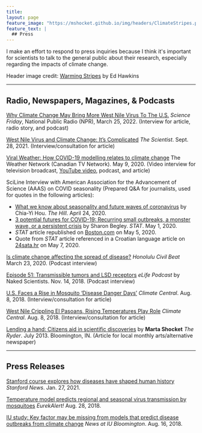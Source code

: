 ```yaml
---
title: 
layout: page
feature_image: "https://mshocket.github.io/img/headers/ClimateStripes.png"
feature_text: |
  ## Press
---
```


I make an effort to respond to press inquiries because I think it's important for scientists to talk to the general public about their research, especially regarding the impacts of climate change.

Header image credit: [Warming Stripes](https://www.climate-lab-book.ac.uk/warming-stripes/) by Ed Hawkins

---

## Radio, Newspapers, Magazines, & Podcasts

[Why Climate Change May Bring More West Nile Virus To The U.S.](https://www.sciencefriday.com/segments/climate-change-west-nile-virus/) _Science Friday_, National Public Radio (NPR), March 25, 2022. (Interview for article, radio story, and podcast)

[West Nile Virus and Climate Change: It’s Complicated](https://www.the-scientist.com/news-opinion/west-nile-virus-and-climate-change-it-s-complicated-69246) _The Scientist_. Sept. 28, 2021. (Interview/consultation for article)

[Viral Weather: How COVID-19 modelling relates to climate change](https://www.theweathernetwork.com/ca/news/article/viral-weather-future-modelling-and-having-a-climate-change-plan) The Weather Network (Canadian TV Network). May 9, 2020. (Video interview for television broadcast, [YouTube video](https://www.youtube.com/watch?v=96KOocMYgXo), podcast, and article)

SciLine Interview with American Association for the Advancement of Science (AAAS) on COVID seasonality (Prepared Q&A for journalists, used for quotes in the following articles):
  - [What we know about seasonality and future waves of coronavirus](https://thehill.com/changing-america/well-being/prevention-cures/494536-what-we-know-about-potential-seasonality-and/) by Chia-Yi Hou. _The Hill_. April 24, 2020.
  - [3 potential futures for COVID-19: Recurring small outbreaks, a monster wave, or a persistent crisis](https://www.statnews.com/2020/05/01/three-potential-futures-for-covid-19/) by Sharon Begley. _STAT_. May 1, 2020. 
  - _STAT_ article republished on [Boston.com](https://www.boston.com/news/coronavirus/2020/05/05/3-potential-futures-covid-19/) on May 5, 2020.
  - Quote from _STAT_ article referenced in a Croatian language article on [24sata.hr](https://www.24sata.hr/news/tri-scenarija-za-koronu-nagli-rast-oboljelih-kolaps-zdravstva-691553) on May 7, 2020.

[Is climate change affecting the spread of disease?](https://www.civilbeat.org/2020/03/is-climate-change-affecting-the-spread-of-disease/) _Honolulu Civil Beat_ March 23, 2020. (Podcast interview)

[Episode 51: Transmissible tumors and LSD receptors](https://www.thenakedscientists.com/articles/interviews/climate-change-and-disease-spread) _eLife Podcast_ by Naked Scientists. Nov. 14, 2018. (Podcast interview)

[U.S. Faces a Rise in Mosquito ‘Disease Danger Days’](http://www.climatecentral.org/news/us-faces-a-rise-in-mosquito-disease-danger-days-21903) _Climate Central_. Aug. 8, 2018.  (Interview/consultation for article)

[West Nile Crippling El Pasoans, Rising Temperatures Play Role](http://www.climatecentral.org/news/west-nile-el-paso-rising-temperatures-play-role-21905) _Climate Central_. Aug. 8, 2018. (Interview/consultation for article)

[Lending a hand: Citizens aid in scientific discoveries](https://mshocket.github.io/PDFs/Shocket_CitezenScience.pdf) by **Marta Shocket** _The Ryder_. July 2013. Bloomington, IN. (Article for local monthly arts/alternative newspaper)

---

## Press Releases

[Stanford course explores how diseases have shaped human history](https://news.stanford.edu/2021/01/27/diseases-history-intertwined/) _Stanford News_. Jan. 27, 2021.

[Temperature model predicts regional and seasonal virus transmission by mosquitoes](https://www.eurekalert.org/pub_releases/2018-08/e-tmp082818.php) _EurekAlert!_ Aug. 28, 2018.

[IU study: Key factor may be missing from models that predict disease outbreaks from climate change](https://news.iu.edu/stories/2018/08/iub/releases/16-key-factor-missing-models-predict-disease-outbreaks-climate-change.html) _News at IU Bloomington_. Aug. 16, 2018.
